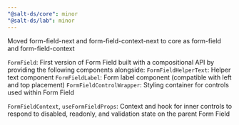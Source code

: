 ```yaml
---
"@salt-ds/core": minor
"@salt-ds/lab": minor
---
```


Moved form-field-next and form-field-context-next to core as form-field and form-field-context

`FormField`: First version of Form Field built with a compositional API by providing the following components alongside:
`FormFieldHelperText`: Helper text component
`FormFieldLabel`: Form label component (compatible with left and top placement)
`FormFieldControlWrapper`: Styling container for controls used within Form Field

`FormFieldContext`, `useFormFieldProps`: Context and hook for inner controls to respond to disabled, readonly, and validation state on the parent Form Field
